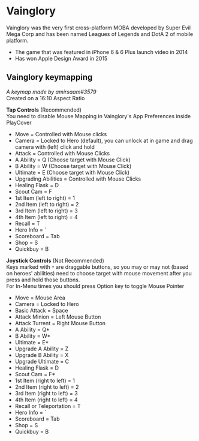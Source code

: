 # Vainglory
Vainglory was the very first cross-platform MOBA developed by Super Evil Mega Corp and has been named Leagues of Legends and DotA 2 of mobile platform.  
- The game that was featured in iPhone 6 & 6 Plus launch video in 2014
- Has won Apple Design Award in 2015
  
## Vainglory keymapping
_A keymap made by amirsaam#3579_  
Created on a 16:10 Aspect Ratio  
  
**Tap Controls** (Recommended)  
You need to disable Mouse Mapping in Vainglory's App Preferences inside PlayCover
- Move = Controlled with Mouse clicks
- Camera = Locked to Hero (default), you can unlock at in game and drag camera with (left) click and hold
- Attack = Controlled with Mouse Clicks
- A Ability = Q (Choose target with Mouse Click)
- B Ability = W (Choose target with Mouse Click)
- Ultimate = E (Choose target with Mouse Click)
- Upgrading Abilities = Controlled with Mouse Clicks
- Healing Flask = D
- Scout Cam = F
- 1st Item (left to right) = 1
- 2nd Item (left to right) = 2
- 3rd Item (left to right) = 3
- 4th Item (left to right) = 4
- Recall = T
- Hero Info = `
- Scoreboard = Tab
- Shop = S
- Quickbuy = B
  
**Joystick Controls** (Not Recommended)  
Keys marked with `*` are draggable buttons, so you may or may not (based on heroes' abilities) need to choose target with mouse movement after you press and hold those buttons.  
For In-Menu times you should press Option key to toggle Mouse Pointer
- Move = Mouse Area
- Camera = Locked to Hero
- Basic Attack = Space
- Attack Minion = Left Mouse Button
- Attack Turrent = Right Mouse Button
- A Ability = Q*
- B Ability = W*
- Ultimate = E*
- Upgrade A Ability = Z
- Upgrade B Ability = X
- Upgrade Ultimate = C
- Healing Flask = D
- Scout Cam = F*
- 1st Item (right to left) = 1
- 2nd Item (right to left) = 2
- 3rd Item (right to left) = 3
- 4th Item (right to left) = 4
- Recall or Teleportation = T
- Hero Info = `
- Scoreboard = Tab
- Shop = S
- Quickbuy = B
  